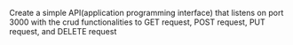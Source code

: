 Create a simple API(application programming interface) that listens on port 3000 with the crud functionalities to GET request, POST request, PUT request, and DELETE request
